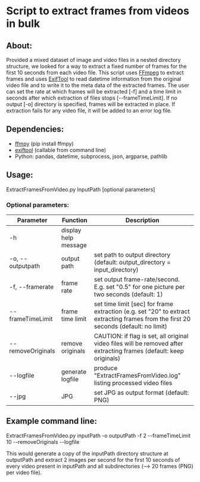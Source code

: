 # Script to extract frames from videos in bulk

## About:

Provided a mixed dataset of image and video files in a nested directory structure, we looked for a way to extract a fixed number of frames for the first 10 seconds from each video file. This script uses [FFmpeg](https://www.ffmpeg.org) to extract frames and uses [ExifTool](https://exiftool.org) to read datetime information from the original video file and to write it to the meta data of the extracted frames. The user can set the rate at which frames will be extracted [-f] and a time limit in seconds after which extraction of files stops [--frameTimeLimit]. If no output [-o] directory is specified, frames will be extracted in place. If extraction fails for any video file, it will be added to an error log file. 



## Dependencies:
* [ffmpy](https://pypi.org/project/ffmpy/)		(pip install ffmpy)
* [exiftool](https://exiftool.org)		(callable from command line)
* Python: pandas, datetime, subprocess, json, argparse, pathlib


## Usage:

ExtractFramesFromVideo.py InputPath [optional parameters]


### Optional parameters:

Parameter          | Function             | Description                                                                                                                         |
------------------ | -------------------- | ----------------------------------------------------------------------------------------------------------------------------------- |
-h                 | display help message |                                                                                                                                     |
-o, --outputpath   | output path          | set path to output directory (default: output_directory = input_directory)                                                          |
-f, --framerate    | frame rate           | set output frame-rate/second. E.g. set "0.5" for one picture per two seconds (default: 1)                                           |
--frameTimeLimit   | frame time limit     | set time limit [sec] for frame extraction (e.g. set "20" to extract extracting frames from the first 20 seconds (default: no limit) |
--removeOriginals  | remove originals     | CAUTION: if flag is set, all original video files will be removed after extracting frames (default: keep originals)                 |
--logfile          | generate logfile     | produce "ExtractFramesFromVideo.log" listing processed video files                                                                  |
--jpg              | JPG                  | set JPG as output format (default: PNG)                                                                                             |



## Example command line:

ExtractFramesFromVideo.py inputPath -o outputPath -f 2 --frameTimeLimit 10 --removeOriginals --logfile

This would generate a copy of the inputPath directory structure at outputPath and extract 2 images per second for the first 10 seconds of every video present in inputPath and all subdirectories (-->  20 frames (PNG) per video file).
